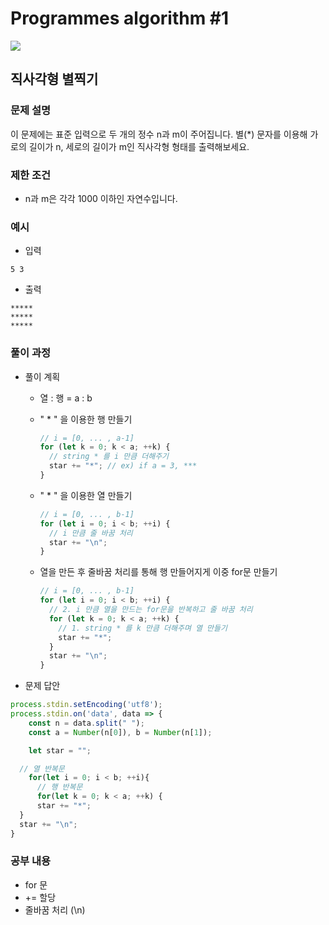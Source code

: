 # Programmes algorithm #1

<img src="https://img.shields.io/badge/JavaScript-FDC813?style=flat&logo=JavaScript&logoColor=black"/>

## 직사각형 별찍기

### 문제 설명

이 문제에는 표준 입력으로 두 개의 정수 n과 m이 주어집니다.
별(\*) 문자를 이용해 가로의 길이가 n, 세로의 길이가 m인 직사각형 형태를 출력해보세요.

### 제한 조건

- n과 m은 각각 1000 이하인 자연수입니다.

### 예시

- 입력

```
5 3
```

- 출력

```
*****
*****
*****
```

### 풀이 과정

- 풀이 계획

  - 열 : 행 = a : b
  - " \* " 을 이용한 행 만들기

    ```javascript
    // i = [0, ... , a-1]
    for (let k = 0; k < a; ++k) {
      // string * 를 i 만큼 더해주기
      star += "*"; // ex) if a = 3, ***
    }
    ```

  - " \* " 을 이용한 열 만들기

    ```javascript
    // i = [0, ... , b-1]
    for (let i = 0; i < b; ++i) {
      // i 만큼 줄 바꿈 처리
      star += "\n";
    }
    ```

  - 열을 만든 후 줄바꿈 처리를 통해 행 만들어지게 이중 for문 만들기

    ```javascript
    // i = [0, ... , b-1]
    for (let i = 0; i < b; ++i) {
      // 2. i 만큼 열을 만드는 for문을 반복하고 줄 바꿈 처리
      for (let k = 0; k < a; ++k) {
        // 1. string * 를 k 만큼 더해주며 열 만들기
        star += "*";
      }
      star += "\n";
    }
    ```

- 문제 답안

```javascript
process.stdin.setEncoding('utf8');
process.stdin.on('data', data => {
    const n = data.split(" ");
    const a = Number(n[0]), b = Number(n[1]);

    let star = "";

  // 열 반복문
    for(let i = 0; i < b; ++i){
      // 행 반복문
      for(let k = 0; k < a; ++k) {
      star += "*";
  }
  star += "\n";
}
```

### 공부 내용

- for 문
- += 할당
- 줄바꿈 처리 (\n)
